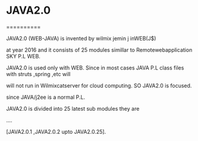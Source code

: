 
# JAVA2.0
==========

JAVA2.0 (WEB-JAVA) is  invented  by  wilmix  jemin j  inWEB(J$)

at  year  2016  and it  consists  of  25  modules  simillar  to  Remotewebapplication  SKY  P.L WEB.


JAVA2.0  is  used  only  with  WEB. Since  in most  cases JAVA P.L class files with  struts  ,spring ,etc   will

will not   run in Wilmixcatserver  for  cloud  computing. SO  JAVA2.0  is focused.

since  JAVA/j2ee  is  a  normal  P.L.

JAVA2.0   is  divided into  25 latest  sub  modules  they  are

....



  [JAVA2.0.1 ,JAVA2.0.2  upto  JAVA2.0.25].
